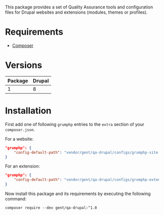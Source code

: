 This package provides a set of Quality Assurance tools and configuration files for
Drupal websites and extensions (modules, themes or profiles).


# Requirements

* [Composer](https://getcomposer.org)


# Versions

| Package | Drupal |
| ------- | ------ |
| 1       | 8      |


# Installation

First add one of following `grumphp` entries to the `extra` section of your `composer.json`.

For a website:

```json
"grumphp": {
    "config-default-path": "vendor/gent/qa-drupal/configs/grumphp-site.yml"
}
```

For an extension:

```json
"grumphp": {
    "config-default-path": "vendor/gent/qa-drupal/configs/grumphp-extension.yml"
}
```

Now install this package and its requirements by executing the following command:
<pre><code>composer require --dev gent/qa-drupal:^1.0</code></pre>
